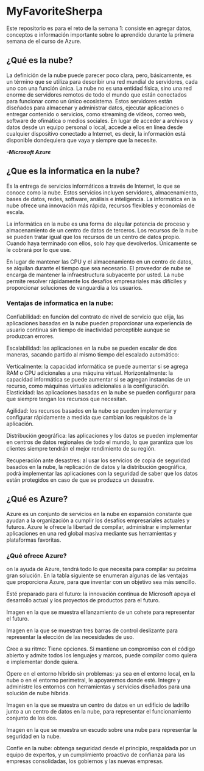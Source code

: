 # MyFavoriteSherpa
Este repositorio es para el reto de la semana 1:
consiste en agregar datos, conceptos e información importante sobre lo aprendido durante la primera semana de el curso de Azure.

<h2>¿Qué es la nube?</h2>

La definición de la nube puede parecer poco clara, pero, básicamente, es un término que se utiliza para describir una red mundial de servidores, cada uno con una función única. La nube no es una entidad física, sino una red enorme de servidores remotos de todo el mundo que están conectados para funcionar como un único ecosistema. Estos servidores están diseñados para almacenar y administrar datos, ejecutar aplicaciones o entregar contenido o servicios, como streaming de vídeos, correo web, software de ofimática o medios sociales. En lugar de acceder a archivos y datos desde un equipo personal o local, accede a ellos en línea desde cualquier dispositivo conectado a Internet, es decir, la información está disponible dondequiera que vaya y siempre que la necesite.

<b><i>-Microsoft Azure</i></b>

<h2>¿Que es la informatica en la nube?</h2>

Es la entrega de servicios informáticos a través de Internet, lo que se conoce como la nube. Estos servicios incluyen servidores, almacenamiento, bases de datos, redes, software, análisis e inteligencia. La informática en la nube ofrece una innovación más rápida, recursos flexibles y economías de escala.

La informática en la nube es una forma de alquilar potencia de proceso y almacenamiento de un centro de datos de terceros. Los recursos de la nube se pueden tratar igual que los recursos de un centro de datos propio. Cuando haya terminado con ellos, solo hay que devolverlos. Únicamente se le cobrará por lo que use.

En lugar de mantener las CPU y el almacenamiento en un centro de datos, se alquilan durante el tiempo que sea necesario. El proveedor de nube se encarga de mantener la infraestructura subyacente por usted. La nube permite resolver rápidamente los desafíos empresariales más difíciles y proporcionar soluciones de vanguardia a los usuarios.


<h3><b>Ventajas de informatica en la nube:</b></h3> 

Confiabilidad: en función del contrato de nivel de servicio que elija, las aplicaciones basadas en la nube pueden proporcionar una experiencia de usuario continua sin tiempo de inactividad perceptible aunque se produzcan errores.

Escalabilidad: las aplicaciones en la nube se pueden escalar de dos maneras, sacando partido al mismo tiempo del escalado automático:

Verticalmente: la capacidad informática se puede aumentar si se agrega RAM o CPU adicionales a una máquina virtual.
Horizontalmente: la capacidad informática se puede aumentar si se agregan instancias de un recurso, como máquinas virtuales adicionales a la configuración.
Elasticidad: las aplicaciones basadas en la nube se pueden configurar para que siempre tengan los recursos que necesitan.

Agilidad: los recursos basados en la nube se pueden implementar y configurar rápidamente a medida que cambian los requisitos de la aplicación.

Distribución geográfica: las aplicaciones y los datos se pueden implementar en centros de datos regionales de todo el mundo, lo que garantiza que los clientes siempre tendrán el mejor rendimiento de su región.

Recuperación ante desastres: al usar los servicios de copia de seguridad basados en la nube, la replicación de datos y la distribución geográfica, podrá implementar las aplicaciones con la seguridad de saber que los datos están protegidos en caso de que se produzca un desastre.

<h2>¿Qué es Azure?</h2>

Azure es un conjunto de servicios en la nube en expansión constante que ayudan a la organización a cumplir los desafíos empresariales actuales y futuros. Azure le ofrece la libertad de compilar, administrar e implementar aplicaciones en una red global masiva mediante sus herramientas y plataformas favoritas.

<h3>¿Qué ofrece Azure?</h3>

on la ayuda de Azure, tendrá todo lo que necesita para compilar su próxima gran solución. En la tabla siguiente se enumeran algunas de las ventajas que proporciona Azure, para que inventar con un objetivo sea más sencillo.

Esté preparado para el futuro: la innovación continua de Microsoft apoya el desarrollo actual y los proyectos de productos para el futuro.

Imagen en la que se muestra el lanzamiento de un cohete para representar el futuro.

Imagen en la que se muestran tres barras de control deslizante para representar la elección de las necesidades de uso.

Cree a su ritmo: Tiene opciones. Si mantiene un compromiso con el código abierto y admite todos los lenguajes y marcos, puede compilar como quiera e implementar donde quiera.

Opere en el entorno híbrido sin problemas: ya sea en el entorno local, en la nube o en el entorno perimetral, le apoyaremos donde esté. Integre y administre los entornos con herramientas y servicios diseñados para una solución de nube híbrida.

Imagen en la que se muestra un centro de datos en un edificio de ladrillo junto a un centro de datos en la nube, para representar el funcionamiento conjunto de los dos.

Imagen en la que se muestra un escudo sobre una nube para representar la seguridad en la nube.

Confíe en la nube: obtenga seguridad desde el principio, respaldada por un equipo de expertos, y un cumplimiento proactivo de confianza para las empresas consolidadas, los gobiernos y las nuevas empresas.
